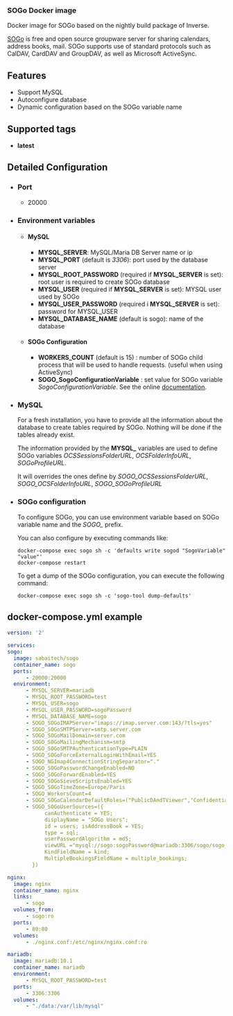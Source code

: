 ### SOGo Docker image ###
Docker image for SOGo based on the nightly build package of Inverse.

[SOGo](https://sogo.nu/) is free and open source groupware server for sharing calendars, address books, mail. 
SOGo supports use of standard protocols such as CalDAV, CardDAV and GroupDAV, as well as Microsoft ActiveSync.


## Features ##
* Support MySQL
* Autoconfigure database
* Dynamic configuration based on the SOGo variable name

## Supported tags ##
* **latest**

## Detailed Configuration ##
- ### Port ###
  - 20000

- ### Environment variables ###
    - #### MySQL ##### 
      * **MYSQL_SERVER**:  MySQL/Maria DB Server name or ip
      * **MYSQL_PORT** (default is *3306*): port used by the database server
      * **MYSQL_ROOT_PASSWORD** (required if **MYSQL_SERVER** is set): root user is required to create SOGo database
      * **MYSQL_USER** (required if  **MYSQL_SERVER** is set): MYSQL user used by SOGo
      * **MYSQL_USER_PASSWORD** (required i **MYSQL_SERVER** is set): password for MYSQL_USER
      * **MYSQL_DATABASE_NAME** (default is sogo): name of the database
    - #### SOGo Configuration #####
      * **WORKERS_COUNT** (default is 15) : number of SOGo child process that will be used to handle requests.
      (useful when using ActiveSync)
      * **SOGO_SogoConfigurationVariable** : set value for SOGo variable *SogoConfigurationVariable*. 
      See the online [documentation](https://sogo.nu/files/docs/SOGoInstallationGuide.html).

- ### MySQL
    For a fresh installation, you have to provide all the information about the database to create tables 
    required by SOGo. Nothing will be done if the tables already exist.
    
    The information provided by the **MYSQL_** variables are used to define SOGo variables *OCSSessionsFolderURL*, 
    *OCSFolderInfoURL*,  *SOGoProfileURL*.
    
    It will overrides the ones define by *SOGO_OCSSessionsFolderURL*, *SOGO_OCSFolderInfoURL*, *SOGO_SOGoProfileURL*

- ### SOGo configuration
    To configure SOGo, you can use environment variable based on SOGo variable name and the *SOGO_* prefix.
    
    You can also configure by executing commands like:
    ```
    docker-compose exec sogo sh -c 'defaults write sogod "SogoVariable" "value"'
    docker-compose restart
    ```
    
    To get a dump of the SOGo configuration, you can execute the following command:
    ```
    docker-compose exec sogo sh -c 'sogo-tool dump-defaults'
    ```
    
    
## docker-compose.yml example ##
  ```yml
version: '2'

services:
  sogo:
    image: sabaitech/sogo
    container_name: sogo
    ports:
        - 20000:20000
    environment:
        - MYSQL_SERVER=mariadb
        - MYSQL_ROOT_PASSWORD=test
        - MYSQL_USER=sogo
        - MYSQL_USER_PASSWORD=sogoPassword
        - MYSQL_DATABASE_NAME=sogo
        - SOGO_SOGoIMAPServer="imaps://imap.server.com:143/?tls=yes"
        - SOGO_SOGoSMTPServer=smtp.server.com
        - SOGO_SOGoMailDomain=server.com
        - SOGO_SOGoMailingMechanism=smtp
        - SOGO_SOGoSMTPAuthenticationType=PLAIN
        - SOGO_SOGoForceExternalLoginWithEmail=YES
        - SOGO_NGImap4ConnectionStringSeparator="."
        - SOGO_SOGoPasswordChangeEnabled=NO
        - SOGO_SOGoForwardEnabled=YES
        - SOGO_SOGoSieveScriptsEnabled=YES
        - SOGO_SOGoTimeZone=Europe/Paris
        - SOGO_WorkersCount=4
        - SOGO_SOGoCalendarDefaultRoles=("PublicDAndTViewer","ConfidentialDAndTViewer","PrivateDAndTViewer")
        - SOGO_SOGoUserSources=({
              canAuthenticate = YES;
              displayName = "SOGo Users";
              id = users; isAddressBook = YES;
              type = sql;
              userPasswordAlgorithm = md5;
              viewURL ="mysql://sogo:sogoPassword@mariadb:3306/sogo/sogo_users";
              KindFieldName = kind;
              MultipleBookingsFieldName = multiple_bookings;
          })

  nginx:
    image: nginx
    container_name: nginx
    links:
        - sogo
    volumes_from:
        - sogo:ro
    ports:
        - 80:80
    volumes:
        - ./nginx.conf:/etc/nginx/nginx.conf:ro

  mariadb:
    image: mariadb:10.1
    container_name: mariadb
    environment:
        - MYSQL_ROOT_PASSWORD=test
    ports:
        - 3306:3306
    volumes:
        - "./data:/var/lib/mysql"
```